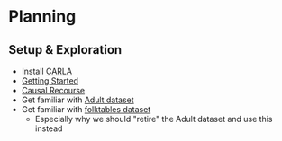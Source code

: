 Planning
===

Setup & Exploration
---

- Install [CARLA](https://github.com/carla-recourse/CARLA)
- [Getting Started](https://carla-counterfactual-and-recourse-library.readthedocs.io/en/latest/notebooks/how_to_use_carla.html)
- [Causal Recourse](https://carla-counterfactual-and-recourse-library.readthedocs.io/en/latest/notebooks/how_to_use_carla_causal.html)
- Get familiar with [Adult dataset](https://archive.ics.uci.edu/ml/datasets/adult)
- Get familiar with [folktables dataset](https://github.com/zykls/folktables)
  - Especially why we should "retire" the Adult dataset and use this instead
